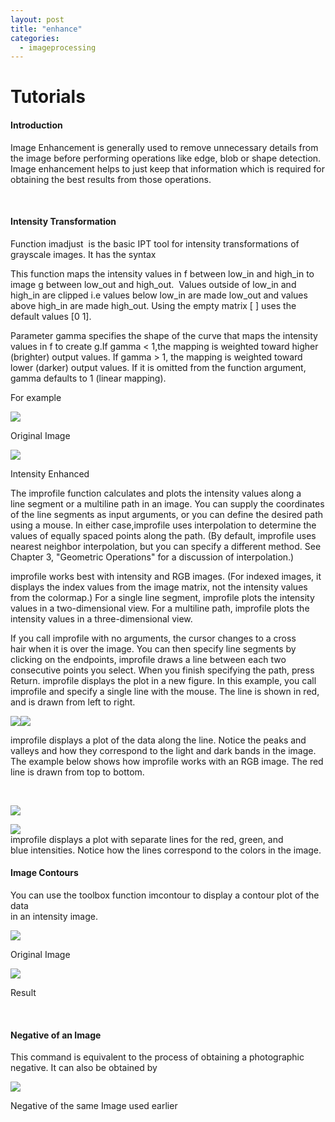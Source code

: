 ```yaml
---
layout: post
title: "enhance"
categories:
  - imageprocessing
---
```

# Tutorials

#### Introduction

Image Enhancement is generally used to remove unnecessary details from the image before performing operations like edge, blob or shape detection. Image enhancement helps to just keep that information which is required for obtaining the best results from those operations.

 

#### Intensity Transformation

Function imadjust  is the basic IPT tool for intensity transformations of grayscale images. It has the syntax

This function maps the intensity values in f between low_in and high_in to image g between low_out and high_out.  Values outside of low_in and high_in are clipped i.e values below low_in are made low_out and values above high_in are made high_out. Using the empty matrix [ ] uses the default values [0 1].

Parameter gamma specifies the shape of the curve that maps the intensity values in f to create g.If gamma < 1,the mapping is weighted toward higher (brighter) output values. If gamma > 1, the mapping is weighted toward lower (darker) output values. If it is omitted from the function argument, gamma defaults to 1 (linear mapping).

For example

![][1]

Original Image

![][2]

Intensity Enhanced

  
The improfile function calculates and plots the intensity values along a line segment or a multiline path in an image. You can supply the coordinates of the line segments as input arguments, or you can define the desired path using a mouse. In either case,improfile uses interpolation to determine the values of equally spaced points along the path. (By default, improfile uses nearest neighbor interpolation, but you can specify a different method. See Chapter 3, "Geometric Operations" for a discussion of interpolation.)

improfile works best with intensity and RGB images. (For indexed images, it displays the index values from the image matrix, not the intensity values from the colormap.) For a single line segment, improfile plots the intensity values in a two-dimensional view. For a multiline path, improfile plots the intensity values in a three-dimensional view.

If you call improfile with no arguments, the cursor changes to a cross hair when it is over the image. You can then specify line segments by clicking on the endpoints, improfile draws a line between each two consecutive points you select. When you finish specifying the path, press Return. improfile displays the plot in a new figure. In this example, you call improfile and specify a single line with the mouse. The line is shown in red, and is drawn from left to right.

![][3]![][4]

improfile displays a plot of the data along the line. Notice the peaks and valleys and how they correspond to the light and dark bands in the image. The example below shows how improfile works with an RGB image. The red line is drawn from top to bottom.

 

![][5]

![][6]  
improfile displays a plot with separate lines for the red, green, and blue intensities. Notice how the lines correspond to the colors in the image.

#### Image Contours

You can use the toolbox function imcontour to display a contour plot of the data  
in an intensity image.

![][7]

Original Image

![][8]

Result

 

#### Negative of an Image

This command is equivalent to the process of obtaining a photographic negative. It can also be obtained by

![][9]

Negative of the same Image used earlier

[1]: https://lh3.googleusercontent.com/lQ73sEv68rHAJHblrnFYtUu7-ESPJXoKtfgAHS0Cb-BYyNR3nM8zPBrtCn92D6q8bFdkYdB5kVY2oV4Nt1f6Rpjo_dOmY2_x48N7wjFTSh7gWvcDSDUgFfn-
[2]: https://lh4.googleusercontent.com/vKQ30dg35ODxEGCisr1Y4mkWy8oOPllkoddOmGMCSTCO1Scdv-RBBw_RTv8bhehdeD_o4xYtnjFgsVR4sdwwgmKlm1Adu9Rsx3q-wGOTzr-4dLwJZaOA-LAb
[3]: https://lh4.googleusercontent.com/ZIJ2W2C6FVId26JE5UeIYoUZb5tdR-r4Ia0YFGWE76Ng1mD2Y0q9I4gwzgfMKP8u1sTVIQoaD2VHeIgJPZVW-oRB79_ZhOhetkdToVHL5EZ4iTnuRqt5WfiJ
[4]: https://lh4.googleusercontent.com/Mvs38sYFNmZm4RmA3vBLgzzA9JHlBL3CtqgT2octc-aeZA3OwdPqvwp7Cx7er6ngs8JkxagsN_8CyDwEsC-akCikZWNbKcFul7xETqAXyYj2SGP5jpssih7l
[5]: https://lh3.googleusercontent.com/UWgFqD_lCAvCzveP3e-ZcuW_v2Jrr2wp7YpNwY04cbdPdYsKQdKjujf9f0Py0sBuR_G26uYGHDexI50Dx6GAKiKxRk5ySSG-fhDqyzDnm6JuAiIssbkv7kTj
[6]: https://lh6.googleusercontent.com/9wTc-eCC53gKO51No4T6nMfAmVe_gJ8n934xEsLks0P5-2qN3VjRZO87MhfLzUC1kHUTFmQBD54Hv1aqj0qEqvd3zNsaHspgptFYPRXApvhG_Vrng4rIRRRM
[7]: https://lh6.googleusercontent.com/V3sToAQWJ96jeXmyhef3irzK-EQfPzfehxO90BaKIQLE4z_-zHpt-c6kigOPKBJQzNSwmzHebYiy0abrw_-dzIY-wrNaxn7hr2jLHF-GtQ1-dR7cD68iMSgK
[8]: https://lh4.googleusercontent.com/4gFZf-xYqHOyfOjQpFFs7NvEEHdKmXqGO9q-z2JD4MkXYrbwCEJHb-2ciAivEV8rXL2WGR1stjuJ17ghN8raVWCc6p6jD2qqb2AY97tKtTGJpClJrNz_F_mD
[9]: https://lh3.googleusercontent.com/1tTrWXIFlAGt21wxQfINDCVM0RyuH_B72r3Wif9uL4gUUPWQDONIZLQFpFVMVoCz4ew3-DoIn-EKTAklyp2jBViFL03nihzXVPmJ3TrStrgjT4cYvlc_nUkl
